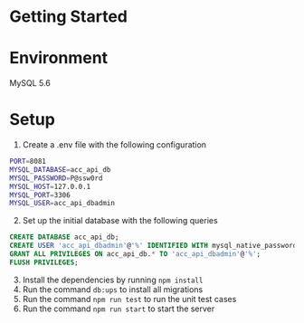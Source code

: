 # Getting Started

# Environment

MySQL 5.6

# Setup

1. Create a .env file with the following configuration

```bash
PORT=8081
MYSQL_DATABASE=acc_api_db
MYSQL_PASSWORD=P@ssw0rd
MYSQL_HOST=127.0.0.1
MYSQL_PORT=3306
MYSQL_USER=acc_api_dbadmin
```

2. Set up the initial database with the following queries

```SQL
CREATE DATABASE acc_api_db;
CREATE USER 'acc_api_dbadmin'@'%' IDENTIFIED WITH mysql_native_password BY 'P@ssw0rd';
GRANT ALL PRIVILEGES ON acc_api_db.* TO 'acc_api_dbadmin'@'%';
FLUSH PRIVILEGES;
```

3. Install the dependencies by running `npm install`
4. Run the command `db:ups` to install all migrations
5. Run the command `npm run test` to run the unit test cases
6. Run the command `npm run start` to start the server
